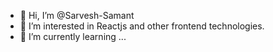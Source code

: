 - 👋 Hi, I’m @Sarvesh-Samant
- 👀 I’m interested in Reactjs and other frontend technologies.
- 🌱 I’m currently learning ...
